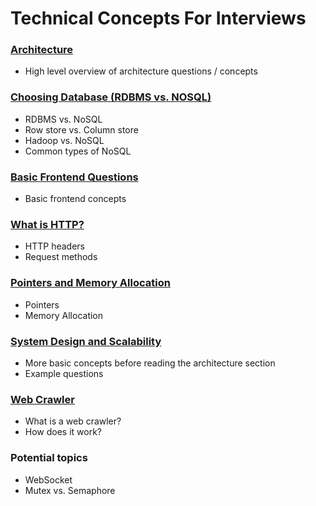 # Technical Concepts For Interviews

### [Architecture](/Architecture.md)
- High level overview of architecture questions / concepts

### [Choosing Database (RDBMS vs. NOSQL)](/ChoosingDB.md)
- RDBMS vs. NoSQL
- Row store vs. Column store
- Hadoop vs. NoSQL
- Common types of NoSQL

### [Basic Frontend Questions](/Frontend.md)
- Basic frontend concepts

### [What is HTTP?](/HTTP.md)
- HTTP headers
- Request methods

### [Pointers and Memory Allocation](/Memory.md)
- Pointers
- Memory Allocation

### [System Design and Scalability](/SystemDesign.md)
- More basic concepts before reading the architecture section
- Example questions

### [Web Crawler](/WebCrawler.md)
- What is a web crawler?
- How does it work?

### Potential topics
- WebSocket
- Mutex vs. Semaphore
